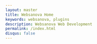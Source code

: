 ```yaml
---
layout: master
title: Websanova Home
keywords: websanova, plugins
description: Websanova Web Development
permalink: /index.html
disqus: false
---
```


<script type="text/javascript">window.location = '/blog';</script>